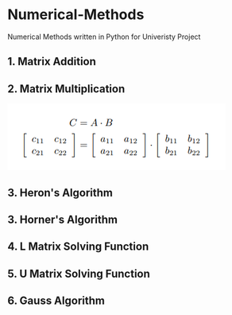 # Numerical-Methods
Numerical Methods written in Python for Univeristy Project

## 1. Matrix Addition
## 2. Matrix Multiplication
<img src = "Images/Multi.png">

## 3. Heron's Algorithm
## 3. Horner's Algorithm
## 4. L Matrix Solving Function
## 5. U Matrix Solving Function
## 6. Gauss Algorithm
